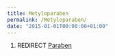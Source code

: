 ```yaml
---
title: Metyloparaben
permalink: /Metyloparaben/
date: "2015-01-01T00:00:00+01:00"
---
```


1.  REDIRECT [Paraben](/atopedia/Paraben "wikilink")

